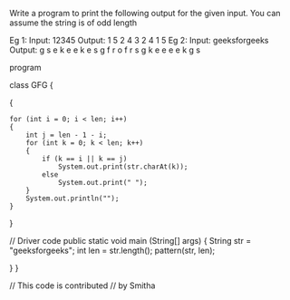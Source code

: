 Write a program to print the following output for the given input. You can assume the string is of odd length

Eg 1: Input: 12345
       Output:
1       5
  2   4
    3
  2  4
1      5
Eg 2: Input: geeksforgeeks
         Output:
g                         s
  e                     k
    e                 e
      k             e
        s         g
          f      r
             o
          f     r
        s         g
      k             e
    e                 e
  e                      k
g                          s 


program

class GFG
{


{
	

	for (int i = 0; i < len; i++)
	{
		int j = len - 1 - i;
		for (int k = 0; k < len; k++)
		{
			if (k == i || k == j)
				System.out.print(str.charAt(k));
			else
				System.out.print(" ");
		}
		System.out.println("");
	}
}

// Driver code
public static void main (String[] args)
{
	String str = "geeksforgeeks";
	int len = str.length();
	pattern(str, len);

}
}

// This code is contributed
// by Smitha
